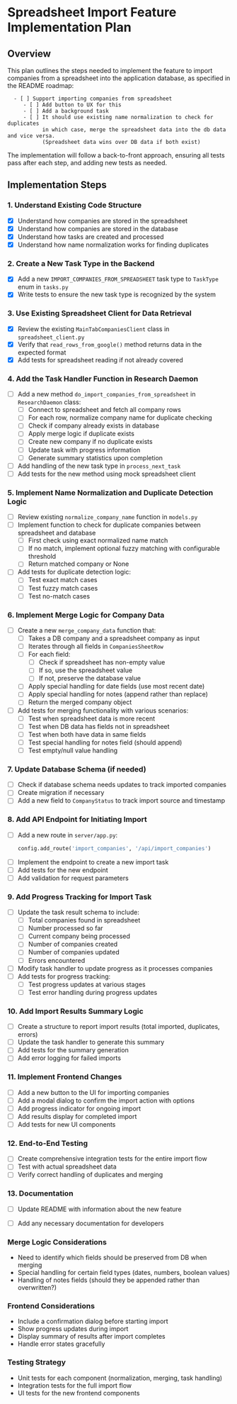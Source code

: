 # Spreadsheet Import Feature Implementation Plan

## Overview
This plan outlines the steps needed to implement the feature to import companies from a spreadsheet into the application database, as specified in the README roadmap:

```
  - [ ] Support importing companies from spreadsheet
     - [ ] Add button to UX for this
     - [ ] Add a background task
     - [ ] It should use existing name normalization to check for duplicates
           in which case, merge the spreadsheet data into the db data and vice versa.
           (Spreadsheet data wins over DB data if both exist)
```

The implementation will follow a back-to-front approach, ensuring all tests pass after each step, and adding new tests as needed.

## Implementation Steps

### 1. Understand Existing Code Structure
- [x] Understand how companies are stored in the spreadsheet
- [x] Understand how companies are stored in the database
- [x] Understand how tasks are created and processed
- [x] Understand how name normalization works for finding duplicates

### 2. Create a New Task Type in the Backend
- [x] Add a new `IMPORT_COMPANIES_FROM_SPREADSHEET` task type to `TaskType` enum in `tasks.py`
- [x] Write tests to ensure the new task type is recognized by the system

### 3. Use Existing Spreadsheet Client for Data Retrieval
- [x] Review the existing `MainTabCompaniesClient` class in `spreadsheet_client.py`
- [x] Verify that `read_rows_from_google()` method returns data in the expected format
- [x] Add tests for spreadsheet reading if not already covered

### 4. Add the Task Handler Function in Research Daemon
- [ ] Add a new method `do_import_companies_from_spreadsheet` in `ResearchDaemon` class:
  - [ ] Connect to spreadsheet and fetch all company rows
  - [ ] For each row, normalize company name for duplicate checking
  - [ ] Check if company already exists in database
  - [ ] Apply merge logic if duplicate exists
  - [ ] Create new company if no duplicate exists
  - [ ] Update task with progress information
  - [ ] Generate summary statistics upon completion
- [ ] Add handling of the new task type in `process_next_task`
- [ ] Add tests for the new method using mock spreadsheet client

### 5. Implement Name Normalization and Duplicate Detection Logic
- [ ] Review existing `normalize_company_name` function in `models.py`
- [ ] Implement function to check for duplicate companies between spreadsheet and database
  - [ ] First check using exact normalized name match
  - [ ] If no match, implement optional fuzzy matching with configurable threshold
  - [ ] Return matched company or None
- [ ] Add tests for duplicate detection logic:
  - [ ] Test exact match cases
  - [ ] Test fuzzy match cases
  - [ ] Test no-match cases

### 6. Implement Merge Logic for Company Data
- [ ] Create a new `merge_company_data` function that:
  - [ ] Takes a DB company and a spreadsheet company as input
  - [ ] Iterates through all fields in `CompaniesSheetRow`
  - [ ] For each field:
    - [ ] Check if spreadsheet has non-empty value
    - [ ] If so, use the spreadsheet value
    - [ ] If not, preserve the database value
  - [ ] Apply special handling for date fields (use most recent date)
  - [ ] Apply special handling for notes (append rather than replace)
  - [ ] Return the merged company object
- [ ] Add tests for merging functionality with various scenarios:
  - [ ] Test when spreadsheet data is more recent
  - [ ] Test when DB data has fields not in spreadsheet
  - [ ] Test when both have data in same fields
  - [ ] Test special handling for notes field (should append)
  - [ ] Test empty/null value handling

### 7. Update Database Schema (if needed)
- [ ] Check if database schema needs updates to track imported companies
- [ ] Create migration if necessary
- [ ] Add a new field to `CompanyStatus` to track import source and timestamp

### 8. Add API Endpoint for Initiating Import
- [ ] Add a new route in `server/app.py`:
  ```python
  config.add_route('import_companies', '/api/import_companies')
  ```
- [ ] Implement the endpoint to create a new import task
- [ ] Add tests for the new endpoint
- [ ] Add validation for request parameters

### 9. Add Progress Tracking for Import Task
- [ ] Update the task result schema to include:
  - [ ] Total companies found in spreadsheet
  - [ ] Number processed so far
  - [ ] Current company being processed
  - [ ] Number of companies created
  - [ ] Number of companies updated
  - [ ] Errors encountered
- [ ] Modify task handler to update progress as it processes companies
- [ ] Add tests for progress tracking:
  - [ ] Test progress updates at various stages
  - [ ] Test error handling during progress updates

### 10. Add Import Results Summary Logic
- [ ] Create a structure to report import results (total imported, duplicates, errors)
- [ ] Update the task handler to generate this summary
- [ ] Add tests for the summary generation
- [ ] Add error logging for failed imports

### 11. Implement Frontend Changes
- [ ] Add a new button to the UI for importing companies
- [ ] Add a modal dialog to confirm the import action with options
- [ ] Add progress indicator for ongoing import
- [ ] Add results display for completed import
- [ ] Add tests for new UI components

### 12. End-to-End Testing
- [ ] Create comprehensive integration tests for the entire import flow
- [ ] Test with actual spreadsheet data
- [ ] Verify correct handling of duplicates and merging

### 13. Documentation
- [ ] Update README with information about the new feature
- [ ] Add any necessary documentation for developers


### Merge Logic Considerations
- Need to identify which fields should be preserved from DB when merging
- Special handling for certain field types (dates, numbers, boolean values)
- Handling of notes fields (should they be appended rather than overwritten?)

### Frontend Considerations
- Include a confirmation dialog before starting import
- Show progress updates during import
- Display summary of results after import completes
- Handle error states gracefully

### Testing Strategy
- Unit tests for each component (normalization, merging, task handling)
- Integration tests for the full import flow
- UI tests for the new frontend components
